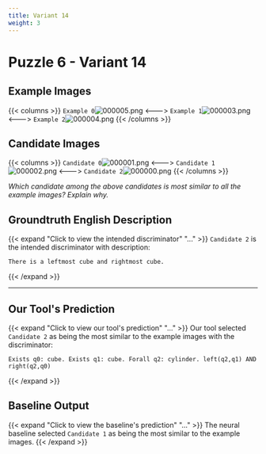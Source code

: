 ```yaml
---
title: Variant 14
weight: 3
---
```


# Puzzle 6 - Variant 14

## Example Images
{{< columns >}}
`Example 0`![000005.png](/clevr-variants/circle-at-ends/fovariant-14/render/images/CLEVR_val_000005.png)
<--->
`Example 1`![000003.png](/clevr-variants/circle-at-ends/fovariant-14/render/images/CLEVR_val_000003.png)
<--->
`Example 2`![000004.png](/clevr-variants/circle-at-ends/fovariant-14/render/images/CLEVR_val_000004.png)
{{< /columns >}}

## Candidate Images
{{< columns >}}
`Candidate 0`![000001.png](/clevr-variants/circle-at-ends/fovariant-14/render/images/CLEVR_val_000001.png)
<--->
`Candidate 1`![000002.png](/clevr-variants/circle-at-ends/fovariant-14/render/images/CLEVR_val_000002.png)
<--->
`Candidate 2`![000000.png](/clevr-variants/circle-at-ends/fovariant-14/render/images/CLEVR_val_000000.png)
{{< /columns >}}

*Which candidate among the above candidates is most similar to all the example images? Explain why.*

## Groundtruth English Description

{{< expand "Click to view the intended discriminator" "..." >}}
`Candidate 2` is the intended discriminator with description:
```plaintext 
There is a leftmost cube and rightmost cube.
```
{{< /expand >}}

---



## Our Tool's Prediction

{{< expand "Click to view our tool's prediction" "..." >}}
Our tool selected `Candidate 2` as being the most similar to the example images with the discriminator:
```plaintext
Exists q0: cube. Exists q1: cube. Forall q2: cylinder. left(q2,q1) AND right(q2,q0)
```
{{< /expand >}}



## Baseline Output

{{< expand "Click to view the baseline's prediction" "..." >}}
The neural baseline selected `Candidate 1` as being the most similar to the example images.
{{< /expand >}}

